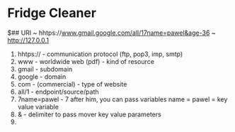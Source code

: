 # Fridge Cleaner

$## URI
~ hhtps://www.gmail.google.com/all/17name=pawel&age-36
~ http://127.0.0.1

1. hhtps:// - communication protocol (ftp, pop3, imp, smtp)
2. www - worldwide web (pdf) - kind of resource
3. gmail - subdomain
4. google - domain
5. com - (commercial) - type of website
6. all/1 - endpoint/source/path
7. 7name=pawel - 7 after him, you can pass variables name = pawel = key  value variable
8. & - delimiter to pass mover key value parameters
9. 
    